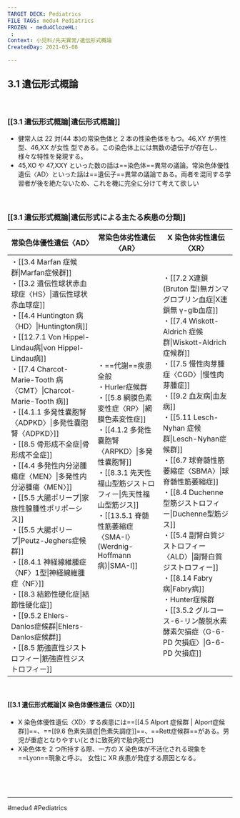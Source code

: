 ```yaml
---
TARGET DECK: Pediatrics
FILE TAGS: medu4 Pediatrics
FROZEN - medu4ClozeHL:
 : 
Context: 小児科/先天異常/遺伝形式概論
CreatedDay: 2021-05-08

---
```


## 3.1 遺伝形式概論

<br>

### [[3.1 遺伝形式概論|遺伝形式概論]]
* 健常人は 22 対(44 本)の常染色体と 2 本の性染色体をもつ。46,XY が男性型、46,XX が女性 型である。この染色体上には無数の遺伝子が存在し、様々な特性を発現する。
* 45,XO や 47,XXY といった数の話は==染色体==異常の議論。常染色体優性遺伝〈AD〉といった話は==遺伝子==異常の議論である。両者を混同する学習者が後を絶たないため、これを機に完全に分けて考えて欲しい
<!--ID: 1620466125612-->


<br>

### [[3.1 遺伝形式概論|遺伝形式による主たる疾患の分類]]
| 常染色体優性遺伝〈AD〉| 常染色体劣性遺伝〈AR〉 | X 染色体劣性遺伝〈XR〉|
| --- | --- | --- |
|・[[3.4 Marfan 症候群\|Marfan症候群]]<br>・[[3.2 遺伝性球状赤血球症〈HS〉\|遺伝性球状赤血球症]]<br>・[[4.4 Huntington 病〈HD〉\|Huntington病]]<br>・[[12.7.1 Von Hippel-Lindau病\|von Hippel-Lindau病]]<br>・[[7.4 Charcot-Marie-Tooth 病〈CMT〉\|Charcot-Marie-Tooth 病]]<br>・[[4.1.1  多発性嚢胞腎〈ADPKD〉\|多発性嚢胞腎〈ADPKD〉]]<br>・[[8.5 骨形成不全症\|骨形成不全症]]<br>・[[4.4 多発性内分泌腫瘍症〈MEN〉\|多発性内分泌腫瘍〈MEN〉]]<br>・[[5.5 大腸ポリープ\|家族性腺腫性ポリポーシス]]<br>・[[5.5 大腸ポリープ\|Peutz-Jeghers症候群]]<br>・[[8.4.1 神経線維腫症〈NF〉1型\|神経線維腫症〈NF〉]]<br>・[[8.3 結節性硬化症\|結節性硬化症]]<br>・[[9.5.2 Ehlers-Danlos症候群\|Ehlers-Danlos症候群]]<br>・[[8.5 筋強直性ジストロフィー\|筋強直性ジストロフィー]]|・==代謝==疾患全般<br>・Hurler症候群<br>・[[5.8 網膜色素変性症〈RP〉\|網膜色素変性症]]<br>・[[4.1.2 多発性嚢胞腎〈ARPKD〉\|多発性嚢胞腎]]<br>・[[8.3.1 先天性福山型筋ジストロフィー\|先天性福山型筋ジス]]<br>・[[13.5.1 脊髄性筋萎縮症〈SMA-Ⅰ〉(Werdnig-Hoffmann 病)\|SMA-Ⅰ]]|・[[7.2 X連鎖(Bruton 型)無ガンマグロブリン血症\|X連鎖無 γ-glb血症]]<br>・[[7.4 Wiskott-Aldrich 症候群\|Wiskott-Aldrich症候群]]<br>・[[7.5 慢性肉芽腫症〈CGD〉\|慢性肉芽腫症]]<br>・[[9.2 血友病\|血友病]]<br>・[[5.11 Lesch-Nyhan 症候群\|Lesch-Nyhan症候群]]<br>・[[6.7 球脊髄性筋萎縮症〈SBMA〉\|球脊髄性筋萎縮症]]<br>・[[8.4 Duchenne 型筋ジストロフィー\|Duchenne型筋ジス]]<br>・[[5.4 副腎白質ジストロフィー〈ALD〉\|副腎白質ジストロフィー]]<br>・[[8.14 Fabry 病\|Fabry病]]<br>・Hunter症候群<br>・[[3.5.2 グルコース-6-リン酸脱水素酵素欠損症〈G-6-PD 欠損症〉\|G-6-PD 欠損症]] |
<!--ID: 1620466125617-->


<br>

#### [[3.1 遺伝形式概論|X 染色体優性遺伝〈XD〉]]
* X 染色体優性遺伝〈XD〉する疾患には==[[4.5 Alport 症候群 | Alport症候群]]==、==[[9.6 色素失調症|色素失調症]]==、==Rett症候群==がある。男 児が重症となりやすい(ときに致死的で胎内死亡)
* X染色体を 2 つ所持する際、一方の X 染色体が不活化される現象を==Lyon==現象と呼ぶ。 女性に XR 疾患が発症する原因となる。
<!--ID: 1620466125622-->






<br><br><br>

---
#medu4 #Pediatrics 
